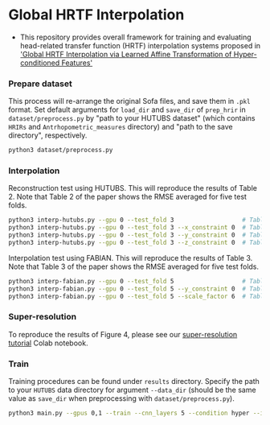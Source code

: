 # Global HRTF Interpolation

- This repository provides overall framework for training and evaluating head-related transfer function (HRTF) interpolation systems proposed in ['Global HRTF Interpolation via Learned Affine Transformation of Hyper-conditioned Features'](https://arxiv.org/abs/)


### Prepare dataset

This process will re-arrange the original Sofa files, and save them in `.pkl` format. Set default arguments for `load_dir` and `save_dir` of `prep_hrir` in `dataset/preprocess.py` by "path to your HUTUBS dataset" (which contains `HRIRs` and `Antrhopometric_measures` directory) and "path to the save directory", respectively.

```bash
python3 dataset/preprocess.py
```

### Interpolation

Reconstruction test using HUTUBS. This will reproduce the results of Table 2. Note that Table 2 of the paper shows the RMSE averaged for five test folds.

```bash
python3 interp-hutubs.py --gpu 0 --test_fold 3                   # Table 2, 'All'
python3 interp-hutubs.py --gpu 0 --test_fold 3 --x_constraint 0  # Table 2, 'Fro'
python3 interp-hutubs.py --gpu 0 --test_fold 3 --y_constraint 0  # Table 2, 'Med'
python3 interp-hutubs.py --gpu 0 --test_fold 3 --z_constraint 0  # Table 2, 'Hor'
```

Interpolation test using FABIAN. This will reproduce the results of Table 3. Note that Table 3 of the paper shows the RMSE averaged for five test folds.

```bash
python3 interp-fabian.py --gpu 0 --test_fold 5                   # Table 3, Ours, 'All'
python3 interp-fabian.py --gpu 0 --test_fold 5 --y_constraint 0  # Table 3, Ours, 'Med'
python3 interp-fabian.py --gpu 0 --test_fold 5 --scale_factor 6  # Table 3, Ours (x1/6), 'All'
```

### Super-resolution

To reproduce the results of Figure 4, please see our [super-resolution tutorial](https://github.com/jin-woo-lee/hrtf-interpolation/blob/main/tutorial/FABIAN_super_resolution.ipynb) Colab notebook.

### Train

Training procedures can be found under `results` directory. Specify the path to your `HUTUBS` data directory for argument `--data_dir` (should be the same value as `save_dir` when preprocessing with `dataset/preprocess.py`).

```bash
python3 main.py --gpus 0,1 --train --cnn_layers 5 --condition hyper --in_ch 16 --p_range 0.2 --test_fold 5 --data_dir $path_to_data_dir
```
